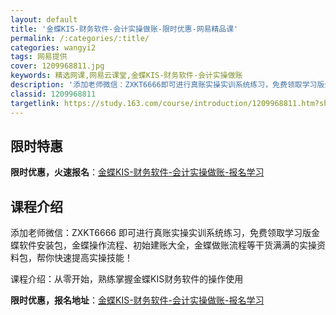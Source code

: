 ```yaml
---
layout: default
title: '金蝶KIS-财务软件-会计实操做账-限时优惠-网易精品课'
permalink: /:categories/:title/
categories: wangyi2
tags: 网易提供
cover: 1209968811.jpg
keywords: 精选网课,网易云课堂,金蝶KIS-财务软件-会计实操做账
description: '添加老师微信：ZXKT6666即可进行真账实操实训系统练习，免费领取学习版金蝶软件安装包，金蝶操作流程、初始建账大全，金'
classid: 1209968811
targetlink: https://study.163.com/course/introduction/1209968811.htm?share=1&shareId=1025206652&utm_campaign=share&utm_medium=iphoneShare&utm_source=&utm_u=1025206652
---
```


## 限时特惠

**限时优惠，火速报名**：[金蝶KIS-财务软件-会计实操做账-报名学习](https://study.163.com/course/introduction/1209968811.htm?share=1&shareId=1025206652&utm_campaign=share&utm_medium=iphoneShare&utm_source=&utm_u=1025206652)

## 课程介绍

添加老师微信：ZXKT6666 即可进行真账实操实训系统练习，免费领取学习版金蝶软件安装包，金蝶操作流程、初始建账大全，金蝶做账流程等干货满满的实操资料包，帮你快速提高实操技能！

课程介绍：从零开始，熟练掌握金蝶KIS财务软件的操作使用

**限时优惠，报名地址**：[金蝶KIS-财务软件-会计实操做账-报名学习](https://study.163.com/course/introduction/1209968811.htm?share=1&shareId=1025206652&utm_campaign=share&utm_medium=iphoneShare&utm_source=&utm_u=1025206652)

